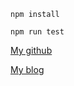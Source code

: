 ```
npm install
```
```
npm run test
```
[My github](https://github.com/Wscats)

[My blog](http://blog.csdn.net/qq_27080247)